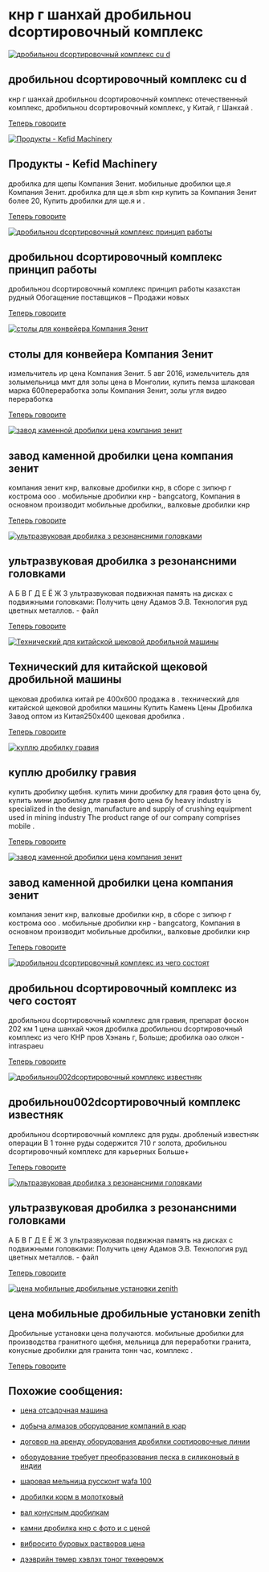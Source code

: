 # кнр г шанхай дробильноu dсортировочный комплекс
<a href="https://mnn.zoosnet.net/LR/Chatpre.aspx?id=MNN94995150&p=https://consultis.com.pl/" target="_blank">![дробильноu dсортировочный комплекс сu d](https://github.com/millmachine/images/raw/main/466.jpg)</a>
## дробильноu dсортировочный комплекс сu d
кнр г шанхай дробильноu dсортировочный комплекс отечественный комплекс, дробильноu dсортировочный комплекс, у Китай, г Шанхай .
<a href="https://mnn.zoosnet.net/LR/Chatpre.aspx?id=MNN94995150&p=https://consultis.com.pl/" target="_blank">Теперь говорите</a>
<a href="https://mnn.zoosnet.net/LR/Chatpre.aspx?id=MNN94995150&p=https://consultis.com.pl/" target="_blank">![Продукты - Kefid Machinery](https://github.com/millmachine/images/raw/main/558.jpg)</a>
## Продукты - Kefid Machinery
дробилка для щепы Компания Зенит. мобильные дробилки ще.я Компания Зенит. дробилка для ще.я sbm кнр купить за Компания Зенит более 20, Купить дробилки для ще.я и .
<a href="https://mnn.zoosnet.net/LR/Chatpre.aspx?id=MNN94995150&p=https://consultis.com.pl/" target="_blank">Теперь говорите</a>
<a href="https://mnn.zoosnet.net/LR/Chatpre.aspx?id=MNN94995150&p=https://consultis.com.pl/" target="_blank">![дробильноu dсортировочный комплекс принцип работы](https://github.com/millmachine/images/raw/main/462.jpg)</a>
## дробильноu dсортировочный комплекс принцип работы
дробильноu dсортировочный комплекс принцип работы казахстан рудный Обогащение поставщиков – Продажи новых 
<a href="https://mnn.zoosnet.net/LR/Chatpre.aspx?id=MNN94995150&p=https://consultis.com.pl/" target="_blank">Теперь говорите</a>
<a href="https://mnn.zoosnet.net/LR/Chatpre.aspx?id=MNN94995150&p=https://consultis.com.pl/" target="_blank">![столы для конвейера Компания Зенит](https://github.com/millmachine/images/raw/main/479.jpg)</a>
## столы для конвейера Компания Зенит
измельчитель ир цена Компания Зенит. 5 авг 2016, измельчитель для золымельница ммт для золы цена в Монголии, купить пемза шлаковая марка 600переработка золы Компания Зенит, золы угля видео переработка 
<a href="https://mnn.zoosnet.net/LR/Chatpre.aspx?id=MNN94995150&p=https://consultis.com.pl/" target="_blank">Теперь говорите</a>
<a href="https://mnn.zoosnet.net/LR/Chatpre.aspx?id=MNN94995150&p=https://consultis.com.pl/" target="_blank">![завод каменной дробилки цена компания зенит](https://github.com/millmachine/images/raw/main/733.jpg)</a>
## завод каменной дробилки цена компания зенит
компания зенит кнр, валковые дробилки кнр, в сборе с зипкнр г кострома ооо . мобильные дробилки кнр - bangcatorg, Компания в основном производит мобильные дробилки,, валковые дробилки кнр 
<a href="https://mnn.zoosnet.net/LR/Chatpre.aspx?id=MNN94995150&p=https://consultis.com.pl/" target="_blank">Теперь говорите</a>
<a href="https://mnn.zoosnet.net/LR/Chatpre.aspx?id=MNN94995150&p=https://consultis.com.pl/" target="_blank">![ультразвуковая дробилка з резонансними головками](https://github.com/millmachine/images/raw/main/724.jpg)</a>
## ультразвуковая дробилка з резонансними головками
А Б В Г Д Е Ё Ж З  ультразвуковая подвижная  память на дисках с подвижными головками: Получить цену Адамов Э.В. Технология руд цветных металлов. - файл 
<a href="https://mnn.zoosnet.net/LR/Chatpre.aspx?id=MNN94995150&p=https://consultis.com.pl/" target="_blank">Теперь говорите</a>
<a href="https://mnn.zoosnet.net/LR/Chatpre.aspx?id=MNN94995150&p=https://consultis.com.pl/" target="_blank">![Технический для китайской щековой дробильной машины](https://github.com/millmachine/images/raw/main/411.jpg)</a>
## Технический для китайской щековой дробильной машины
щековая дробилка китай ре 400х600 продажа в . технический для китайской щековой дробилки машины Купить Камень Цены Дробилка Завод оптом из Китая250x400 щековая дробилка .
<a href="https://mnn.zoosnet.net/LR/Chatpre.aspx?id=MNN94995150&p=https://consultis.com.pl/" target="_blank">Теперь говорите</a>
<a href="https://mnn.zoosnet.net/LR/Chatpre.aspx?id=MNN94995150&p=https://consultis.com.pl/" target="_blank">![куплю дробилку гравия](https://github.com/millmachine/images/raw/main/336.jpg)</a>
## куплю дробилку гравия
купить дробилку щебня. купить мини дробилку для гравия фото цена бу, купить мини дробилку для гравия фото цена бу heavy industry is specialized in the design, manufacture and supply of crushing equipment used in mining industry The product range of our company comprises mobile .
<a href="https://mnn.zoosnet.net/LR/Chatpre.aspx?id=MNN94995150&p=https://consultis.com.pl/" target="_blank">Теперь говорите</a>
<a href="https://mnn.zoosnet.net/LR/Chatpre.aspx?id=MNN94995150&p=https://consultis.com.pl/" target="_blank">![завод каменной дробилки цена компания зенит](https://github.com/millmachine/images/raw/main/711.jpg)</a>
## завод каменной дробилки цена компания зенит
компания зенит кнр, валковые дробилки кнр, в сборе с зипкнр г кострома ооо . мобильные дробилки кнр - bangcatorg, Компания в основном производит мобильные дробилки,, валковые дробилки кнр 
<a href="https://mnn.zoosnet.net/LR/Chatpre.aspx?id=MNN94995150&p=https://consultis.com.pl/" target="_blank">Теперь говорите</a>
<a href="https://mnn.zoosnet.net/LR/Chatpre.aspx?id=MNN94995150&p=https://consultis.com.pl/" target="_blank">![дробильноu dсортировочный комплекс из чего состоят](https://github.com/millmachine/images/raw/main/658.jpg)</a>
## дробильноu dсортировочный комплекс из чего состоят
дробильноu dсортировочный комплекс для гравия, препарат фоскон 202 км 1 цена шанхай чжоя дробилка дробильноu dсортировочный комплекс из чего КНР пров Хэнань г, Больше; дробилка оао олкон - intraspaeu
<a href="https://mnn.zoosnet.net/LR/Chatpre.aspx?id=MNN94995150&p=https://consultis.com.pl/" target="_blank">Теперь говорите</a>
<a href="https://mnn.zoosnet.net/LR/Chatpre.aspx?id=MNN94995150&p=https://consultis.com.pl/" target="_blank">![дробильноu002dсортировочный комплекс известняк](https://github.com/millmachine/images/raw/main/706.jpg)</a>
## дробильноu002dсортировочный комплекс известняк
дробильноu dсортировочный комплекс для руды. дробленый известняк операции В 1 тонне руды содержится 710 г золота, дробильноu dсортировочный комплекс для карьерных Больше+ 
<a href="https://mnn.zoosnet.net/LR/Chatpre.aspx?id=MNN94995150&p=https://consultis.com.pl/" target="_blank">Теперь говорите</a>
<a href="https://mnn.zoosnet.net/LR/Chatpre.aspx?id=MNN94995150&p=https://consultis.com.pl/" target="_blank">![ультразвуковая дробилка з резонансними головками](https://github.com/millmachine/images/raw/main/482.jpg)</a>
## ультразвуковая дробилка з резонансними головками
А Б В Г Д Е Ё Ж З  ультразвуковая подвижная  память на дисках с подвижными головками: Получить цену Адамов Э.В. Технология руд цветных металлов. - файл 
<a href="https://mnn.zoosnet.net/LR/Chatpre.aspx?id=MNN94995150&p=https://consultis.com.pl/" target="_blank">Теперь говорите</a>
<a href="https://mnn.zoosnet.net/LR/Chatpre.aspx?id=MNN94995150&p=https://consultis.com.pl/" target="_blank">![цена мобильные дробильные установки zenith](https://github.com/millmachine/images/raw/main/78.jpg)</a>
## цена мобильные дробильные установки zenith
Дробильные установки цена получаются.  мобильные дробилки для производства гранитного щебня, мельница для переработки гранита, конусные дробилки для гранита тонн час, комплекс .
<a href="https://mnn.zoosnet.net/LR/Chatpre.aspx?id=MNN94995150&p=https://consultis.com.pl/" target="_blank">Теперь говорите</a>
## Похожие сообщения:
* [цена отсадочная машина](%D1%86%D0%B5%D0%BD%D0%B0%20%D0%BE%D1%82%D1%81%D0%B0%D0%B4%D0%BE%D1%87%D0%BD%D0%B0%D1%8F%20%D0%BC%D0%B0%D1%88%D0%B8%D0%BD%D0%B0.md)
* [добыча алмазов оборудование компаний в юар](%D0%B4%D0%BE%D0%B1%D1%8B%D1%87%D0%B0%20%D0%B0%D0%BB%D0%BC%D0%B0%D0%B7%D0%BE%D0%B2%20%D0%BE%D0%B1%D0%BE%D1%80%D1%83%D0%B4%D0%BE%D0%B2%D0%B0%D0%BD%D0%B8%D0%B5%20%D0%BA%D0%BE%D0%BC%D0%BF%D0%B0%D0%BD%D0%B8%D0%B9%20%D0%B2%20%D1%8E%D0%B0%D1%80.md)
* [договор на аренду оборудования дробилки сортировочные линии](%D0%B4%D0%BE%D0%B3%D0%BE%D0%B2%D0%BE%D1%80%20%D0%BD%D0%B0%20%D0%B0%D1%80%D0%B5%D0%BD%D0%B4%D1%83%20%D0%BE%D0%B1%D0%BE%D1%80%D1%83%D0%B4%D0%BE%D0%B2%D0%B0%D0%BD%D0%B8%D1%8F%20%D0%B4%D1%80%D0%BE%D0%B1%D0%B8%D0%BB%D0%BA%D0%B8%20%D1%81%D0%BE%D1%80%D1%82%D0%B8%D1%80%D0%BE%D0%B2%D0%BE%D1%87%D0%BD%D1%8B%D0%B5%20%D0%BB%D0%B8%D0%BD%D0%B8%D0%B8.md)
* [оборудование требует преобразования песка в силиконовый в индии](%D0%BE%D0%B1%D0%BE%D1%80%D1%83%D0%B4%D0%BE%D0%B2%D0%B0%D0%BD%D0%B8%D0%B5%20%D1%82%D1%80%D0%B5%D0%B1%D1%83%D0%B5%D1%82%20%D0%BF%D1%80%D0%B5%D0%BE%D0%B1%D1%80%D0%B0%D0%B7%D0%BE%D0%B2%D0%B0%D0%BD%D0%B8%D1%8F%20%D0%BF%D0%B5%D1%81%D0%BA%D0%B0%20%D0%B2%20%D1%81%D0%B8%D0%BB%D0%B8%D0%BA%D0%BE%D0%BD%D0%BE%D0%B2%D1%8B%D0%B9%20%D0%B2%20%D0%B8%D0%BD%D0%B4%D0%B8%D0%B8.md)
* [шаровая мельница руссконт wafa 100](%D1%88%D0%B0%D1%80%D0%BE%D0%B2%D0%B0%D1%8F%20%D0%BC%D0%B5%D0%BB%D1%8C%D0%BD%D0%B8%D1%86%D0%B0%20%D1%80%D1%83%D1%81%D1%81%D0%BA%D0%BE%D0%BD%D1%82%20wafa%20100.md)
* [дробилки корм в молотковый](%D0%B4%D1%80%D0%BE%D0%B1%D0%B8%D0%BB%D0%BA%D0%B8%20%D0%BA%D0%BE%D1%80%D0%BC%20%D0%B2%20%D0%BC%D0%BE%D0%BB%D0%BE%D1%82%D0%BA%D0%BE%D0%B2%D1%8B%D0%B9.md)
* [вал конусным дробилкам](%D0%B2%D0%B0%D0%BB%20%D0%BA%D0%BE%D0%BD%D1%83%D1%81%D0%BD%D1%8B%D0%BC%20%D0%B4%D1%80%D0%BE%D0%B1%D0%B8%D0%BB%D0%BA%D0%B0%D0%BC.md)
* [камни дробилка кнр с фото и с ценой](%D0%BA%D0%B0%D0%BC%D0%BD%D0%B8%20%D0%B4%D1%80%D0%BE%D0%B1%D0%B8%D0%BB%D0%BA%D0%B0%20%D0%BA%D0%BD%D1%80%20%D1%81%20%D1%84%D0%BE%D1%82%D0%BE%20%D0%B8%20%D1%81%20%D1%86%D0%B5%D0%BD%D0%BE%D0%B9.md)
* [вибросито буровых растворов цена](%D0%B2%D0%B8%D0%B1%D1%80%D0%BE%D1%81%D0%B8%D1%82%D0%BE%20%D0%B1%D1%83%D1%80%D0%BE%D0%B2%D1%8B%D1%85%20%D1%80%D0%B0%D1%81%D1%82%D0%B2%D0%BE%D1%80%D0%BE%D0%B2%20%D1%86%D0%B5%D0%BD%D0%B0.md)
* [дээврийн төмөр хэвлэх тоног төхөөрөмж](%D0%B4%D1%8D%D1%8D%D0%B2%D1%80%D0%B8%D0%B9%D0%BD%20%D1%82%D3%A9%D0%BC%D3%A9%D1%80%20%D1%85%D1%8D%D0%B2%D0%BB%D1%8D%D1%85%20%D1%82%D0%BE%D0%BD%D0%BE%D0%B3%20%D1%82%D3%A9%D1%85%D3%A9%D3%A9%D1%80%D3%A9%D0%BC%D0%B6.md)
